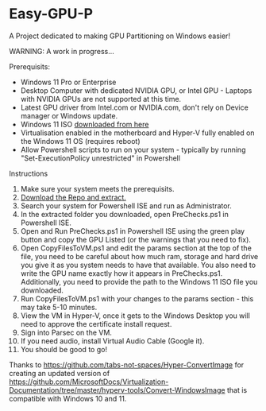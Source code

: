 # Easy-GPU-P
A Project dedicated to making GPU Partitioning on Windows easier!

WARNING: A work in progress...

Prerequisits:
* Windows 11 Pro or Enterprise
* Desktop Computer with dedicated NVIDIA GPU, or Intel GPU - Laptops with NVIDIA GPUs are not supported at this time.
* Latest GPU driver from Intel.com or NVIDIA.com, don't rely on Device manager or Windows update.
* Windows 11 ISO [downloaded from here](https://www.microsoft.com/en-us/software-download/windows11)
* Virtualisation enabled in the motherboard and Hyper-V fully enabled on the Windows 11 OS (requires reboot)
* Allow Powershell scripts to run on your system - typically by running "Set-ExecutionPolicy unrestricted" in Powershell

Instructions
1. Make sure your system meets the prerequisits.
2. [Download the Repo and extract.](https://github.com/jamesstringerparsec/Easy-GPU-P/archive/refs/heads/main.zip)
3. Search your system for Powershell ISE and run as Administrator.
4. In the extracted folder you downloaded, open PreChecks.ps1 in Powershell ISE.
5. Open and Run PreChecks.ps1 in Powershell ISE using the green play button and copy the GPU Listed (or the warnings that you need to fix).
6. Open CopyFilesToVM.ps1 and edit the params section at the top of the file, you need to be careful about how much ram, storage and hard drive you give it as you system needs to have that available.  You also need to write the GPU name exactly how it appears in PreChecks.ps1.  Additionally, you need to provide the path to the Windows 11 ISO file you downloaded.
7. Run CopyFilesToVM.ps1 with your changes to the params section - this may take 5-10 minutes.
8. View the VM in Hyper-V, once it gets to the Windows Desktop you will need to approve the certificate install request.
9. Sign into Parsec on the VM.
10. If you need audio, install Virtual Audio Cable (Google it).
11. You should be good to go!


Thanks to https://github.com/tabs-not-spaces/Hyper-ConvertImage for creating an updated version of https://github.com/MicrosoftDocs/Virtualization-Documentation/tree/master/hyperv-tools/Convert-WindowsImage that is compatible with Windows 10 and 11.
